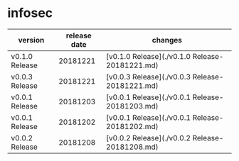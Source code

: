 # infosec	


|version|release date|changes|
|---|---|---|
|v0.1.0 Release|20181221|[v0.1.0 Release](./v0.1.0 Release-20181221.md)|
|v0.0.3 Release|20181221|[v0.0.3 Release](./v0.0.3 Release-20181221.md)|
|v0.0.1 Release|20181203|[v0.0.1 Release](./v0.0.1 Release-20181203.md)|
|v0.0.1 Release|20181202|[v0.0.1 Release](./v0.0.1 Release-20181202.md)|
|v0.0.2 Release|20181208|[v0.0.2 Release](./v0.0.2 Release-20181208.md)|
